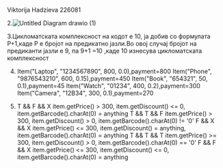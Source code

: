 Viktorija Hadzieva 226081

2.![Untitled Diagram drawio (1)](https://github.com/Victori122/SI_lab2_226081/assets/165795358/11c6ea27-4eba-4eab-8747-4e0ea5edbb77)


3.Цикломатската комплексност на кодот е 10, ја добив со формулата P+1,каде
Р е бројот на предикатно јазли.Во овој случај бројот на предиканти јазли е 9,
па 9+1 =10 ,каде 10 изнесува цикломатската комплексност

4. Item("Laptop", "1234567890", 800, 0.0),payment=800
  Item("Phone", "9876543210", 600, 0.15),payment=450
   Item("Book", "654321", 50, 0.1),payment=45
   Item("Watch", "01234", 400, 0.2),payment=300
 Item("Camera", "12B34", 300, 0.1),payment=270

5. T && F && X
 item.getPrice() > 300, item.getDiscount() <= 0, item.getBarcode().charAt(0) = anything
T && T && F
 item.getPrice() > 300, item.getDiscount() > 0, item.getBarcode().charAt(0) != '0'
F && X && X
 item.getPrice() <= 300, item.getDiscount() = anything, item.getBarcode().charAt(0) = anything
T && T && T
 item.getPrice() >= 300, item.getDiscount() > 0, item.getBarcode().charAt(0) == '0'
F && F && X
 item.getPrice() <= 300, item.getDiscount() <= 0, item.getBarcode().charAt(0) = anything
